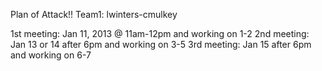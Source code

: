 Plan of Attack!!
Team1: lwinters-cmulkey

1st meeting: Jan 11, 2013 @ 11am-12pm and working on 1-2
2nd meeting: Jan 13 or 14 after 6pm and working on 3-5
3rd meeting: Jan 15 after 6pm and working on 6-7


